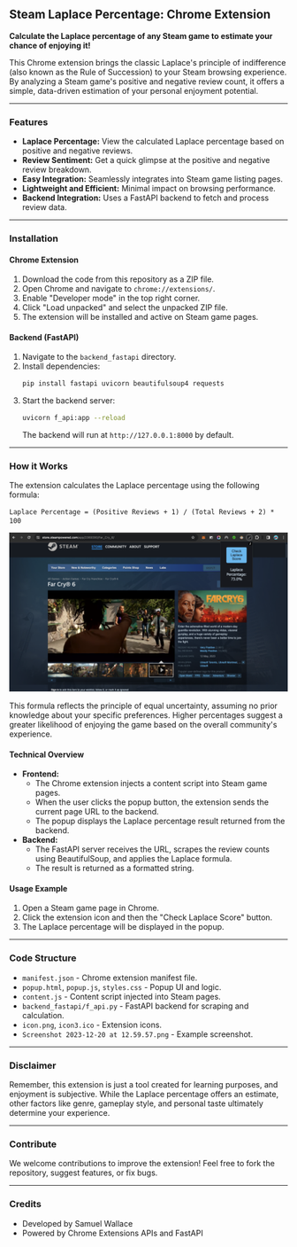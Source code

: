 ## Steam Laplace Percentage: Chrome Extension

**Calculate the Laplace percentage of any Steam game to estimate your chance of enjoying it!**

This Chrome extension brings the classic Laplace's principle of indifference (also known as the Rule of Succession) to your Steam browsing experience. By analyzing a Steam game's positive and negative review count, it offers a simple, data-driven estimation of your personal enjoyment potential.

---

### Features

* **Laplace Percentage:** View the calculated Laplace percentage based on positive and negative reviews.
* **Review Sentiment:** Get a quick glimpse at the positive and negative review breakdown.
* **Easy Integration:** Seamlessly integrates into Steam game listing pages.
* **Lightweight and Efficient:** Minimal impact on browsing performance.
* **Backend Integration:** Uses a FastAPI backend to fetch and process review data.

---

### Installation

#### Chrome Extension
1. Download the code from this repository as a ZIP file.
2. Open Chrome and navigate to `chrome://extensions/`.
3. Enable "Developer mode" in the top right corner.
4. Click "Load unpacked" and select the unpacked ZIP file.
5. The extension will be installed and active on Steam game pages.

#### Backend (FastAPI)
1. Navigate to the `backend_fastapi` directory.
2. Install dependencies:
   ```bash
   pip install fastapi uvicorn beautifulsoup4 requests
   ```
3. Start the backend server:
   ```bash
   uvicorn f_api:app --reload
   ```
   The backend will run at `http://127.0.0.1:8000` by default.

---

### How it Works

The extension calculates the Laplace percentage using the following formula:

```
Laplace Percentage = (Positive Reviews + 1) / (Total Reviews + 2) * 100
```

![Screenshot](./Screenshot%202023-12-20%20at%2012.59.57.png)

This formula reflects the principle of equal uncertainty, assuming no prior knowledge about your specific preferences. Higher percentages suggest a greater likelihood of enjoying the game based on the overall community's experience.

#### Technical Overview
- **Frontend:**
  - The Chrome extension injects a content script into Steam game pages.
  - When the user clicks the popup button, the extension sends the current page URL to the backend.
  - The popup displays the Laplace percentage result returned from the backend.
- **Backend:**
  - The FastAPI server receives the URL, scrapes the review counts using BeautifulSoup, and applies the Laplace formula.
  - The result is returned as a formatted string.

#### Usage Example
1. Open a Steam game page in Chrome.
2. Click the extension icon and then the "Check Laplace Score" button.
3. The Laplace percentage will be displayed in the popup.

---

### Code Structure

- `manifest.json` - Chrome extension manifest file.
- `popup.html`, `popup.js`, `styles.css` - Popup UI and logic.
- `content.js` - Content script injected into Steam pages.
- `backend_fastapi/f_api.py` - FastAPI backend for scraping and calculation.
- `icon.png`, `icon3.ico` - Extension icons.
- `Screenshot 2023-12-20 at 12.59.57.png` - Example screenshot.

---

### Disclaimer

Remember, this extension is just a tool created for learning purposes, and enjoyment is subjective. While the Laplace percentage offers an estimate, other factors like genre, gameplay style, and personal taste ultimately determine your experience.

---

### Contribute

We welcome contributions to improve the extension! Feel free to fork the repository, suggest features, or fix bugs.

---

### Credits

* Developed by Samuel Wallace
* Powered by Chrome Extensions APIs and FastAPI





